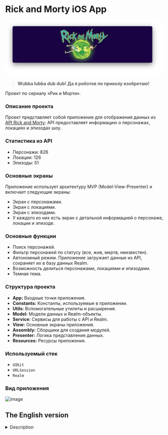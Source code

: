 # Rick and Morty iOS App

![rickandmorty](images/rickandmorty.png)

> **Wubba lubba dub dub! Да я роботов по приколу изобретаю!**

Проект по сериалу «Рик и Морти». 

### Описание проекта

Проект представляет собой приложение для отображения данных из [API Rick and Morty](https://rickandmortyapi.com/): API предоставляет информацию о персонажах, локациях и эпизодах шоу.

### Статистика из API

- Персонажи: 826
- Локации: 126
- Эпизоды: 51

### Основные экраны

Приложение использует архитектуру MVP (Model-View-Presenter) и включает следующие экраны:

- Экран с персонажами.
- Экран с локациями.
- Экран с эпизодами.
- У каждого из них есть экран с детальной информацией о персонаже, локации и эпизоде.

### Основные функции

- Поиск персонажей.
- Фильтр персонажей по статусу (все, жив, мертв, неизвестен).
- Автономный режим. Приложение загружает данные из API, сохраняет их в базу данных Realm.
- Возможность делиться персонажами, локациями и эпизодами.
- Темная тема.

### Структура проекта

- **App:** Входные точки приложения.
- **Constants:** Константы, используемые в приложении.
- **Utils:** Вспомогательные утилиты и расширения.
- **Model:** Модели данных и Realm-объекты.
- **Service:** Сервисы для работы с API и Realm.
- **View:** Основные экраны приложения.
- **Assembly:** Сборщики для создания модулей.
- **Presenter:** Логика представления данных.
- **Resources:** Ресурсы приложения.

### Используемый стек

- `UIKit`
- `URLSession`
- `Realm`

### Вид приложения 

![image]()

## The English version

<details>
<summary>Description</summary>

# Rick and Morty iOS App

![rickandmorty](images/rickandmorty.png)

> **Wubba lubba dub dub! Yeah, I invent robots for fun!**

A project based on the «Rick and Morty» TV show.

### Project Description

The project is an application for displaying data from the [Rick and Morty API](https://rickandmortyapi.com/): the API provides information about characters, locations, and episodes of the show.

### API Statistics

- Characters: 826
- Locations: 126
- Episodes: 51

### Main Screens

The app uses the MVP (Model-View-Presenter) architecture and includes the following screens:

- Characters screen.
- Locations screen.
- Episodes screen.
- Each of these screens has a detailed information screen about the character, location, or episode.

### Key Features

- Character search.
- Filter characters by status (all, alive, dead, unknown).
- Offline mode. The application fetches data from the API and saves it to the Realm database.
- Ability to share characters, locations, and episodes.
- Dark mode.

### Project Structure

- **App:** Entry points of the application.
- **Constants:** Constants used in the application.
- **Utils:** Utility functions and extensions.
- **Model:** Data models and Realm objects.
- **Service:** Services for working with the API and Realm.
- **View:** Main screens of the application.
- **Assembly:** Assemblers for creating modules.
- **Presenter:** Data presentation logic.
- **Resources:*** Application resources.

### Tech Stack

- `UIKit`
- `URLSession`
- `Realm`

### App Preview


</details>
